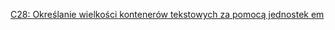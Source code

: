 [C28: Określanie wielkości kontenerów tekstowych za pomocą jednostek em](http://www.w3.org/TR/2016/NOTE-WCAG20-TECHS-20161007/C28)
